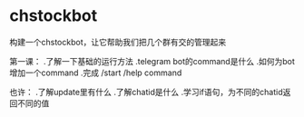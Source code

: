 # chstockbot
构建一个chstockbot，让它帮助我们把几个群有交的管理起来

第一课：
.了解一下基础的运行方法
.telegram bot的command是什么
.如何为bot增加一个command
.完成 /start /help command

也许：
.了解update里有什么
.了解chatid是什么
.学习if语句，为不同的chatid返回不同的值
